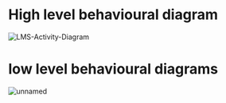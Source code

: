 # High level behavioural diagram
![LMS-Activity-Diagram](https://user-images.githubusercontent.com/89764663/132513223-a55c524e-d5bd-4bf0-bb8f-75724c8e9910.jpg)
# low level behavioural diagrams
![unnamed](https://user-images.githubusercontent.com/89764663/132513943-ce070d38-096b-4f5c-b697-a0a61f16c794.jpg)





